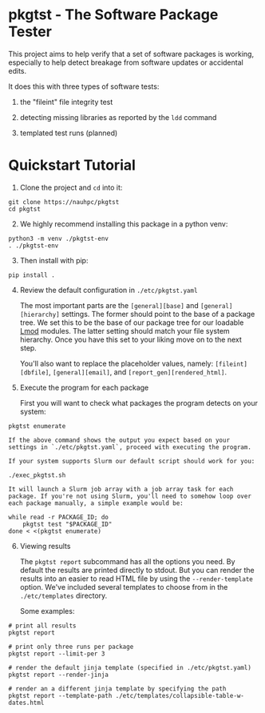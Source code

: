 # pkgtst - The Software Package Tester

This project aims to help verify that a set of software packages is working,
especially to help detect breakage from software updates or accidental edits.

It does this with three types of software tests:

1. the "fileint" file integrity test

2. detecting missing libraries as reported by the `ldd` command

3. templated test runs (planned)

# Quickstart Tutorial

1. Clone the project and `cd` into it:

```
git clone https://nauhpc/pkgtst
cd pkgtst
```

2. We highly recommend installing this package in a python venv:

```
python3 -m venv ./pkgtst-env
. ./pkgtst-env
```

3. Then install with pip:
```
pip install .
```

4. Review the default configuration in `./etc/pkgtst.yaml`

    The most important parts are the `[general][base]` and `[general][hierarchy]` settings. The former should point to the base of a package tree. We set this to be the base of our package tree for our loadable [Lmod](https://github.com/TACC/Lmod) modules. The latter setting should match your file system hierarchy. Once you have this set to your liking move on to the next step.
    
    You'll also want to replace the placeholder values, namely: `[fileint][dbfile]`, `[general][email]`, and `[report_gen][rendered_html]`.
    
5. Execute the program for each package

    First you will want to check what packages the program detects on your system:
    
```
pkgtst enumerate
```

    If the above command shows the output you expect based on your settings in `./etc/pkgtst.yaml`, proceed with executing the program.

    If your system supports Slurm our default script should work for you:
    
```
./exec_pkgtst.sh
```

    It will launch a Slurm job array with a job array task for each package. If you're not using Slurm, you'll need to somehow loop over each package manually, a simple example would be:
    
```
while read -r PACKAGE_ID; do
    pkgtst test "$PACKAGE_ID"
done < <(pkgtst enumerate)
```

6. Viewing results

    The `pkgtst report` subcommand has all the options you need. By default the results are printed directly to stdout. But you can render the results into an easier to read HTML file by using the `--render-template` option. We've included several templates to choose from in the `./etc/templates` directory.
    
    Some examples:
```
# print all results
pkgtst report

# print only three runs per package
pkgtst report --limit-per 3

# render the default jinja template (specified in ./etc/pkgtst.yaml)
pkgtst report --render-jinja

# render an a different jinja template by specifying the path
pkgtst report --template-path ./etc/templates/collapsible-table-w-dates.html
```
